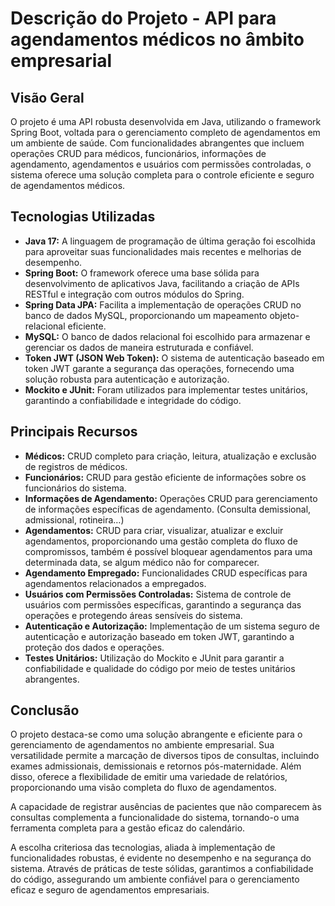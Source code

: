 # Descrição do Projeto - API para agendamentos médicos no âmbito empresarial

## Visão Geral
O projeto é uma API robusta desenvolvida em Java, utilizando o framework Spring Boot, voltada para o gerenciamento completo de agendamentos em um ambiente de saúde. Com funcionalidades abrangentes que incluem operações CRUD para médicos, funcionários, informações de agendamento, agendamentos e usuários com permissões controladas, o sistema oferece uma solução completa para o controle eficiente e seguro de agendamentos médicos.

## Tecnologias Utilizadas
- **Java 17:** A linguagem de programação de última geração foi escolhida para aproveitar suas funcionalidades mais recentes e melhorias de desempenho.
- **Spring Boot:** O framework oferece uma base sólida para desenvolvimento de aplicativos Java, facilitando a criação de APIs RESTful e integração com outros módulos do Spring.
- **Spring Data JPA:** Facilita a implementação de operações CRUD no banco de dados MySQL, proporcionando um mapeamento objeto-relacional eficiente.
- **MySQL:** O banco de dados relacional foi escolhido para armazenar e gerenciar os dados de maneira estruturada e confiável.
- **Token JWT (JSON Web Token):** O sistema de autenticação baseado em token JWT garante a segurança das operações, fornecendo uma solução robusta para autenticação e autorização.
- **Mockito e JUnit:** Foram utilizados para implementar testes unitários, garantindo a confiabilidade e integridade do código.

## Principais Recursos
- **Médicos:** CRUD completo para criação, leitura, atualização e exclusão de registros de médicos.
- **Funcionários:** CRUD para gestão eficiente de informações sobre os funcionários do sistema.
- **Informações de Agendamento:** Operações CRUD para gerenciamento de informações específicas de agendamento. (Consulta demissional, admissional, rotineira…)
- **Agendamentos:** CRUD para criar, visualizar, atualizar e excluir agendamentos, proporcionando uma gestão completa do fluxo de compromissos, também é possível bloquear agendamentos para uma determinada data, se algum médico não for comparecer.
- **Agendamento Empregado:** Funcionalidades CRUD específicas para agendamentos relacionados a empregados.
- **Usuários com Permissões Controladas:** Sistema de controle de usuários com permissões específicas, garantindo a segurança das operações e protegendo áreas sensíveis do sistema.
- **Autenticação e Autorização:** Implementação de um sistema seguro de autenticação e autorização baseado em token JWT, garantindo a proteção dos dados e operações.
- **Testes Unitários:** Utilização do Mockito e JUnit para garantir a confiabilidade e qualidade do código por meio de testes unitários abrangentes.

## Conclusão
O projeto destaca-se como uma solução abrangente e eficiente para o gerenciamento de agendamentos no ambiente empresarial. Sua versatilidade permite a marcação de diversos tipos de consultas, incluindo exames admissionais, demissionais e retornos pós-maternidade. Além disso, oferece a flexibilidade de emitir uma variedade de relatórios, proporcionando uma visão completa do fluxo de agendamentos.

A capacidade de registrar ausências de pacientes que não comparecem às consultas complementa a funcionalidade do sistema, tornando-o uma ferramenta completa para a gestão eficaz do calendário.

A escolha criteriosa das tecnologias, aliada à implementação de funcionalidades robustas, é evidente no desempenho e na segurança do sistema. Através de práticas de teste sólidas, garantimos a confiabilidade do código, assegurando um ambiente confiável para o gerenciamento eficaz e seguro de agendamentos empresariais.
